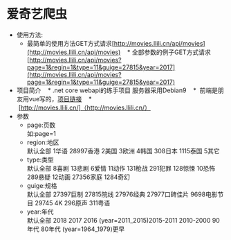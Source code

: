 ﻿# 爱奇艺爬虫
* 使用方法:
    *  最简单的使用方法GET方式请求[http://movies.llili.cn/api/movies](http://movies.llili.cn/api/movies)
    *  全部参数的例子GET方式请求[http://movies.llili.cn/api/movies?page=1&regin=1&type=11&guige=27815&year=2017](http://movies.llili.cn/api/movies?page=1&regin=1&type=11&guige=27815&year=2017)
* 项目简介
    *   .net core webapi的练手项目 服务器采用Debian9
    *  前端是朋友用vue写的，[项目链接](https://github.com/fengle0224/web_tv)
    *  [http://movies.llili.cn/]（http://movies.llili.cn/）
* 参数
    *  page:页数 <br>如:page=1
    *  region:地区 <br>默认全部 1华语 28997香港 2美国 3欧洲 4韩国 308日本 1115泰国 5其它
    *  type:类型 <br>默认全部 8喜剧 13悲剧 6爱情 11动作 131枪战 291犯罪 128惊悚 10恐怖 289悬疑 12动画 27356家庭 1284奇幻
    *  guige:规格 <br>默认全部 27397巨制 27815院线 27976经典 27977口碑佳片 9698电影节目 29745 4K 296原声 311粤语
    *  year:年代 <br>默认全部 2018 2017 2016 (year=2011_2015)2015-2011 2010-2000 90年代 80年代 (year=1964_1979)更早
